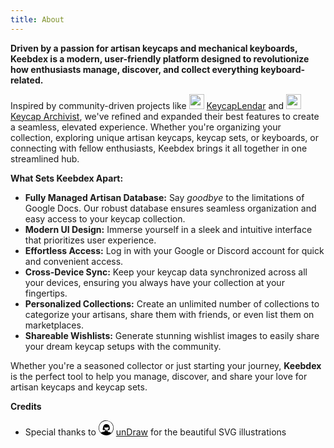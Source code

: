 ```yaml
---
title: About
---
```


**Driven by a passion for artisan keycaps and mechanical keyboards, Keebdex is a modern, user-friendly platform designed to revolutionize how enthusiasts manage, discover, and collect everything keyboard-related.**

Inspired by community-driven projects like <img class="inline h-6 m-1" src="https://keycaplendar.firebaseapp.com/static/media/logo.74af9692.svg" height="24" /> [KeycapLendar](https://keycaplendar.firebaseapp.com/) and <img class="inline h-6 m-1" src="https://keycap-archivist.com/static/ka-logo-9ff13f494b24649d580620571cc9e040.svg" height="24" /> [Keycap Archivist](https://keycap-archivist.com), we've refined and expanded their best features to create a seamless, elevated experience. Whether you're organizing your collection, exploring unique artisan keycaps, keycap sets, or keyboards, or connecting with fellow enthusiasts, Keebdex brings it all together in one streamlined hub.

**What Sets Keebdex Apart:**

- **Fully Managed Artisan Database:** Say _goodbye_ to the limitations of Google Docs. Our robust database ensures seamless organization and easy access to your keycap collection.
- **Modern UI Design:** Immerse yourself in a sleek and intuitive interface that prioritizes user experience.
- **Effortless Access:** Log in with your Google or Discord account for quick and convenient access.
- **Cross-Device Sync:** Keep your keycap data synchronized across all your devices, ensuring you always have your collection at your fingertips.
- **Personalized Collections:** Create an unlimited number of collections to categorize your artisans, share them with friends, or even list them on marketplaces.
- **Shareable Wishlists:** Generate stunning wishlist images to easily share your dream keycap setups with the community.

Whether you're a seasoned collector or just starting your journey, **Keebdex** is the perfect tool to help you manage, discover, and share your love for artisan keycaps and keycap sets.

**Credits**

- Special thanks to <svg class="inline h-6 m-1" xmlns="http://www.w3.org/2000/svg" width="24" height="24" viewBox="0 0 40 40" class="mr-1.5 md:mr-2 size-7 md:size-8"><g transform="translate(-248 -15)"><path fill="transparent" d="M268 15a20 20 0 1 1-20 20 20 20 0 0 1 20-20"></path><circle cx="6" cy="6" r="6" fill="#fff" transform="translate(263 29)"></circle><path d="M266.497 15.026a19.7 19.7 0 0 0-6.976 1.842 20.16 20.16 0 0 0-8.267 7.156 20.12 20.12 0 0 0-2.823 15.123 20.4 20.4 0 0 0 4.024 8.447 26 26 0 0 0 3.283 3.213 20.3 20.3 0 0 0 12.261 4.194 20.085 20.085 0 0 0 18.726-12.971 19.6 19.6 0 0 0 1.261-6.346 20.017 20.017 0 0 0-16.885-20.468 32 32 0 0 0-4.604-.19m3.363 1.151a18.78 18.78 0 0 1 13.848 8.327 18.85 18.85 0 0 1-1.311 22.72 10 10 0 0 1-2.012 1.972c-.04 0-.08-.19-.08-.43a2.87 2.87 0 0 0-2.042-2.322 11 11 0 0 0-1.361-.2c-2.182-.16-3.563-.44-4.013-.821-.27-.23-.29-.3-.29-.971a1.55 1.55 0 0 0-.751-1.571 33.8 33.8 0 0 0-6.456-.591 1.66 1.66 0 0 0-.861.981 2.9 2.9 0 0 1-.761 1.291c-.681.661-1.581.891-4.584 1.181-.911.09-1.942.22-2.3.31a2.89 2.89 0 0 0-2.2 1.671 2 2 0 0 1-.25.47c-.02 0-.38-.42-.811-.931a18.88 18.88 0 0 1 4.064-28.114 18.77 18.77 0 0 1 12.171-2.972"></path><path d="M266.947 25.014a9 9 0 0 0-6.305 5.295 19 19 0 0 0-.791 3.1c-.25 1.251-.57 2.732-.711 3.273a4.37 4.37 0 0 0-.04 2.752 3.18 3.18 0 0 0 1.752 1.742 3 3 0 0 0 .6.19l.22-.48a4.8 4.8 0 0 1 1.121-1.5c.05 0 .03.21-.05.47s-.17.7-.21.961l-.06.48.42-.03c.42-.03.43-.04.55-.5.12-.5.4-.981.55-.981.06 0 .1.32.1.711v.721l.651-.07c1.091-.11 6-.07 7.386.06.731.07 1.731.12 2.222.12a2.3 2.3 0 0 0 1.411-.26 3.88 3.88 0 0 0 1.6-1.762 10.2 10.2 0 0 0 .22-2.923 16.8 16.8 0 0 0-.48-5.545 7.9 7.9 0 0 0-2.192-3.463 7.86 7.86 0 0 0-3.413-2.112 5.8 5.8 0 0 0-2.452-.35 9.5 9.5 0 0 0-2.099.101m5.425 8.437.28.53h1.441l.03-.831.03-.821.24.6a6.4 6.4 0 0 1 .16 3.253 5.7 5.7 0 0 1-5.5 4.3 5.37 5.37 0 0 1-3.953-1.691 5.42 5.42 0 0 1-1.551-5.134 4.6 4.6 0 0 1 .29-.951c.15-.27.15-.26.16.49v.781h7.716l-.07-.38c-.03-.2-.12-.611-.19-.911l-.14-.54.39.38a4 4 0 0 1 .667.926Z"></path></g></svg> [unDraw](https://undraw.co/illustrations) for the beautiful SVG illustrations
